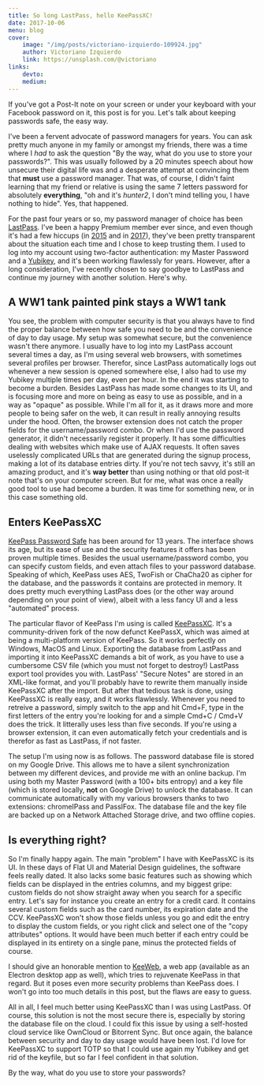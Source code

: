 ```yaml
---
title: So long LastPass, hello KeePassXC!
date: 2017-10-06
menu: blog
cover:
    image: "/img/posts/victoriano-izquierdo-109924.jpg"
    author: Victoriano Izquierdo
    link: https://unsplash.com/@victoriano
links:
    devto:
    medium:
---
```

If you've got a Post-It note on your screen or under your keyboard with your Facebook password on it, this post is for you. Let's talk about keeping passwords safe, the easy way.

<!--more-->

I've been a fervent advocate of password managers for years. You can ask pretty much anyone in my family or amongst my friends, there was a time where I *had* to ask the question "By the way, what do you use to store your passwords?". This was usually followed by a 20 minutes speech about how unsecure their digital life was and a desperate attempt at convincing them that **must** use a password manager. That was, of course, I didn't faint learning that my friend or relative is using the same 7 letters password for absolutely **everything**, "oh and it's *hunter2*, I don't mind telling you, I have nothing to hide". Yes, that happened.

For the past four years or so, my password manager of choice has been [LastPass](https://lastpass.com). I've been a happy Premium member ever since, and even though it's had a few hiccups (in [2015](https://blog.lastpass.com/2015/06/lastpass-security-notice.html/) and in [2017](https://www.theguardian.com/technology/2017/mar/30/lastpass-warns-users-to-exercise-caution-while-it-fixes-major-vulnerability)), they've been pretty transparent about the situation each time and I chose to keep trusting them. I used to log into my account using two-factor authentication: my Master Password and a [Yubikey](https://www.yubico.com/), and it's been working flawlessly for years. However, after a long consideration, I've recently chosen to say goodbye to LastPass and continue my journey with another solution. Here's why.

## A WW1 tank painted pink stays a WW1 tank

You see, the problem with computer security is that you always have to find the proper balance between how safe you need to be and the convenience of day to day usage. My setup was somewhat secure, but the convenience wasn't there anymore. I usually have to log into my LastPass account several times a day, as I'm using several web browsers, with sometimes several profiles per browser. Therefor, since LastPass automatically logs out whenever a new session is opened somewhere else, I also had to use my Yubikey multiple times per day, even per hour. In the end it was starting to become a burden. Besides LastPass has made some changes to its UI, and is focusing more and more on being as easy to use as possible, and in a way as "opaque" as possible. While I'm all for it, as it draws more and more people to being safer on the web, it can result in really annoying results under the hood. Often, the browser extension does not catch the proper fields for the username/password combo. Or when I'd use the password generator, it didn't necessarily register it properly. It has some difficulties dealing with websites which make use of AJAX requests. It often saves uselessly complicated URLs that are generated during the signup process, making a lot of its database entries dirty. If you're not tech savvy, it's still an amazing product, and it's **way better** than using nothing or that old post-it note that's on your computer screen. But for me, what was once a really good tool to use had become a burden. It was time for something new, or in this case something old.

## Enters KeePassXC

[KeePass Password Safe](https://keepass.info) has been around for 13 years. The interface shows its age, but its ease of use and the security features it offers has been proven multiple times. Besides the usual username/password combo, you can specify custom fields, and even attach files to your password database. Speaking of which, KeePass uses AES, TwoFish or ChaCha20 as cipher for the database, and the passwords it contains are protected in memory. It does pretty much everything LastPass does (or the other way around depending on your point of view), albeit with a less fancy UI and a less "automated" process.

The particular flavor of KeePass I'm using is called [KeePassXC](https://keepassxc.org). It's a community-driven fork of the now defunct KeePassX, which was aimed at being a multi-platform version of KeePass. So it works perfectly on Windows, MacOS and Linux. Exporting the database from LastPass and importing it into KeePassXC demands a bit of work, as you have to use a cumbersome CSV file (which you must not forget to destroy!) LastPass export tool provides you with. LastPass' "Secure Notes" are stored in an XML-like format, and you'll probably have to rewrite them manually inside KeePassXC after the import. But after that tedious task is done, using KeePassXC is really easy, and it works flawlessly. Whenever you need to retreive a password, simply switch to the app and hit Cmd+F, type in the first letters of the entry you're looking for and a simple Cmd+C / Cmd+V does the trick. It litterally uses less than five seconds. If you're using a browser extension, it can even automatically fetch your credentials and is therefor as fast as LastPass, if not faster.

The setup I'm using now is as follows. The password database file is stored on my Google Drive. This allows me to have a silent synchronization between my different devices, and provide me with an online backup. I'm using both my Master Password (with a 100+ bits entropy) and a key file (which is stored locally, **not** on Google Drive) to unlock the database. It can communicate automatically with my various browsers thanks to two extensions: chromeIPass and PassIFox. The database file and the key file are backed up on a Network Attached Storage drive, and two offline copies.

## Is everything right?

So I'm finally happy again. The main "problem" I have with KeePassXC is its UI. In these days of Flat UI and Material Design guidelines, the software feels really dated. It also lacks some basic features such as showing which fields can be displayed in the entries columns, and my biggest gripe: custom fields do not show straight away when you search for a specific entry. Let's say for instance you create an entry for a credit card. It contains several custom fields such as the card number, its expiration date and the CCV. KeePassXC won't show those fields unless you go and edit the entry to display the custom fields, or you right click and select one of the "copy attributes" options. It would have been much better if each entry could be displayed in its entirety on a single pane, minus the protected fields of course.

I should give an honorable mention to [KeeWeb](https://keeweb.info/), a web app (available as an Electron desktop app as well), which tries to rejuvenate KeePass in that regard. But it poses even more security problems than KeePass does. I won't go into too much details in this post, but the flaws are easy to guess.

All in all, I feel much better using KeePassXC than I was using LastPass. Of course, this solution is not the most secure there is, especially by storing the database file on the cloud. I could fix this issue by using a self-hosted cloud service like OwnCloud or Bitorrent Sync. But once again, the balance between security and day to day usage would have been lost. I'd love for KeePassXC to support TOTP so that I could use again my Yubikey and get rid of the keyfile, but so far I feel confident in that solution.

By the way, what do you use to store your passwords?
